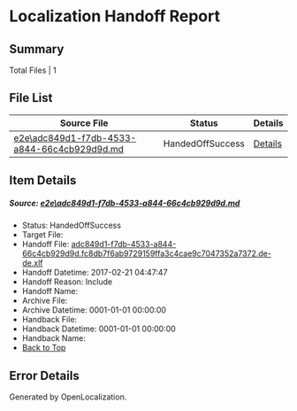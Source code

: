 # <a name='report-top'></a> Localization Handoff Report

## Summary
 Total Files | 1

## File List
 Source File | Status | Details 
 ----------- | ------ | ------- 
 [e2e\adc849d1-f7db-4533-a844-66c4cb929d9d.md](https://github.com/OpenLocalizationTestOrg/ol-test4/blob/bc6024ebf371671319f9e5268eb17ee15f4e21e0/e2e/adc849d1-f7db-4533-a844-66c4cb929d9d.md) | HandedOffSuccess | [Details](#8a3447d31f40c4f2645793fb6a6c4cc3d65692ad1)

## Item Details
##### <a name='8a3447d31f40c4f2645793fb6a6c4cc3d65692ad1'></a> Source: [e2e\adc849d1-f7db-4533-a844-66c4cb929d9d.md](https://github.com/OpenLocalizationTestOrg/ol-test4/blob/bc6024ebf371671319f9e5268eb17ee15f4e21e0/e2e/adc849d1-f7db-4533-a844-66c4cb929d9d.md)
* Status: HandedOffSuccess
* Target File: 
* Handoff File: [adc849d1-f7db-4533-a844-66c4cb929d9d.fc8db7f6ab9729159ffa3c4cae9c7047352a7372.de-de.xlf](https://github.com/OpenLocalizationTestOrg/ol-test4-handoff/blob/7b9eaa73fe6eef4b0d55b1db2649b03f8871d9ea/ol-handoff/OpenLocalizationTestOrg/ol-test4-dede/xinjiang/ht/adc849d1-f7db-4533-a844-66c4cb929d9d.fc8db7f6ab9729159ffa3c4cae9c7047352a7372.de-de.xlf)
* Handoff Datetime: 2017-02-21 04:47:47
* Handoff Reason: Include
* Handoff Name: 
* Archive File: 
* Archive Datetime: 0001-01-01 00:00:00
* Handback File: 
* Handback Datetime: 0001-01-01 00:00:00
* Handback Name: 
* [Back to Top](#report-top)


## Error Details

Generated by OpenLocalization.
